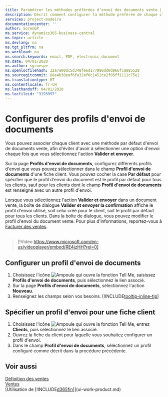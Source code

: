 ```yaml
---
title: Paramétrer les méthodes préférées d'envoi des documents vente | Microsoft Docs
description: Décrit comment configurer la méthode préférée de chaque client pour l'envoi de documents vente, par exemple par e-mail, au format PDF, sous forme de document électronique, etc.
services: project-madeira
documentationcenter: ''
author: SorenGP
ms.service: dynamics365-business-central
ms.topic: article
ms.devlang: na
ms.tgt_pltfrm: na
ms.workload: na
ms.search.keywords: email, PDF, electronic document
ms.date: 04/01/2020
ms.author: sgroespe
ms.openlocfilehash: 32a7a00dc5d348fe6d177986dd0d966fca885528
ms.sourcegitcommit: 88e4b30eaf6fa32af0c1452ce2f85ff1111c75e2
ms.translationtype: HT
ms.contentlocale: fr-CH
ms.lasthandoff: 04/01/2020
ms.locfileid: "3193997"
---
```

# <a name="set-up-document-sending-profiles"></a>Configurer des profils d'envoi de documents
Vous pouvez associer chaque client avec une méthode par défaut d'envoi de documents vente, afin d'éviter d'avoir à sélectionner une option d'envoi chaque fois que vous sélectionnez l'action **Valider et envoyer**.

Sur la page **Profils d'envoi de documents**, configurez différents profils d'envoi que vous pouvez sélectionner dans le champ **Profil d'envoi de documents** d'une fiche client. Vous pouvez cocher la case **Par défaut** pour spécifier que le profil d'envoi du document est le profil par défaut pour tous les clients, sauf pour les clients dont le champ **Profil d'envoi de documents** est renseigné avec un autre profil d'envoi.

Lorsque vous sélectionnez l'action **Valider et envoyer** dans un document vente, la boîte de dialogue **Valider et envoyer la confirmation** affiche le profil d'envoi utilisé, soit celui créé pour le client, soit le profil par défaut pour tous les clients. Dans la boîte de dialogue, vous pouvez modifier le profil d'envoi du document vente. Pour plus d'informations, reportez-vous à [Facturer des ventes](sales-how-invoice-sales.md).
<br><br>  

> [!Video https://www.microsoft.com/en-us/videoplayer/embed/RE4jzHH?rel=0]

## <a name="to-set-up-a-document-sending-profile"></a>Configurer un profil d'envoi de documents
1. Choisissez l'icône ![Ampoule qui ouvre la fonction Tell Me](media/ui-search/search_small.png "Dites-moi ce que vous voulez faire"), saisissez **Profils d'envoi de documents**, puis sélectionnez le lien associé.
2. Sur la page **Profils d'envoi de documents**, sélectionnez l'action **Nouveau**.
3. Renseignez les champs selon vos besoins. [!INCLUDE[tooltip-inline-tip](includes/tooltip-inline-tip_md.md)]

## <a name="to-specify-a-sending-profile-on-a-customer-card"></a>Spécifier un profil d'envoi pour une fiche client
1. Choisissez l'icône ![Ampoule qui ouvre la fonction Tell Me](media/ui-search/search_small.png "Dites-moi ce que vous voulez faire"), entrez **Clients**, puis sélectionnez le lien associé.
2. Ouvrez la fiche du client pour laquelle vous souhaitez configurer un profil d'envoi.
3. Dans le champ **Profil d'envoi de documents**, sélectionnez un profil configuré comme décrit dans la procédure précédente.

## <a name="see-also"></a>Voir aussi
[Définition des ventes](sales-setup-sales.md)  
[Ventes](sales-manage-sales.md)  
[Utilisation de [!INCLUDE[d365fin](includes/d365fin_md.md)]](ui-work-product.md)
